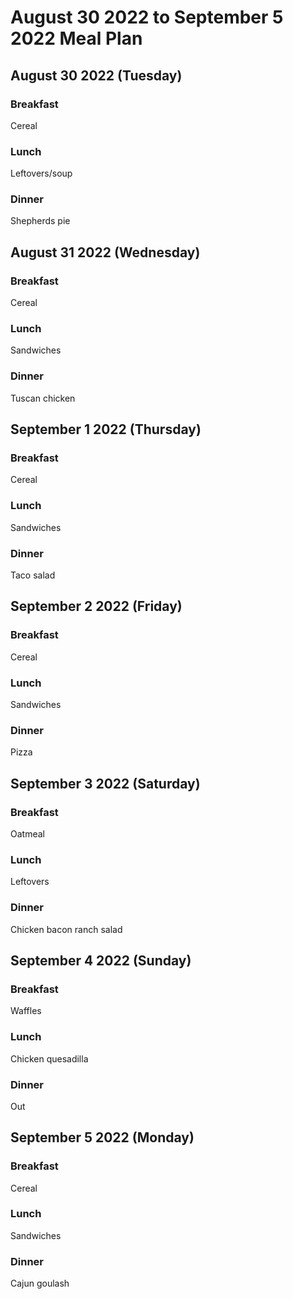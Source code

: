 # August 30 2022 to September 5 2022 Meal Plan

## August 30 2022 (Tuesday)

### Breakfast

Cereal

### Lunch

Leftovers/soup

### Dinner

Shepherds pie 

## August 31 2022 (Wednesday)

### Breakfast

Cereal

### Lunch

Sandwiches 

### Dinner

Tuscan chicken

## September 1 2022 (Thursday)

### Breakfast 

Cereal 

### Lunch

Sandwiches

### Dinner

Taco salad 

## September 2 2022 (Friday)

### Breakfast 

Cereal

### Lunch 

Sandwiches 

### Dinner

Pizza

## September 3 2022 (Saturday)

### Breakfast 

Oatmeal 

### Lunch 

Leftovers 

### Dinner 

Chicken bacon ranch salad

## September 4 2022 (Sunday)

### Breakfast 

Waffles

### Lunch 

Chicken quesadilla 

### Dinner 

Out

## September 5 2022 (Monday)

### Breakfast 

Cereal

### Lunch 

Sandwiches 

### Dinner 

Cajun goulash
